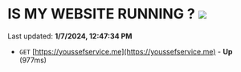 # IS MY WEBSITE RUNNING ? [![](https://img.shields.io/static/v1?label=Sponsor&message=%E2%9D%A4&logo=GitHub&color=%23fe8e86)](https://github.com/sponsors/<username>)

Last updated: **1/7/2024, 12:47:34 PM**

- `GET` [https://youssefservice.me](https://youssefservice.me) - **Up** (977ms)

